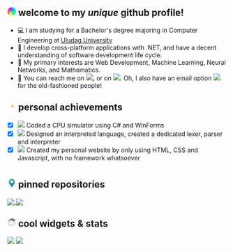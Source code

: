## <img src="https://raw.githubusercontent.com/fybalaban/fybalaban/master/welcome.gif" width="20px"> welcome to my _unique_ github profile!

 - 💻 I am studying for a Bachelor's degree majoring in Computer Engineering at [Uludag University](http://uludag.edu.tr/)
 - 🥼 I develop cross-platform applications with .NET, and have a decent understanding of software development life cycle.
 - 📜 My primary interests are Web Development, Machine Learning, Neural Networks, and Mathematics.
 - 🔎 You can reach me on [<img src="https://cdn.svgporn.com/logos/twitter.svg" width="20px">](https://twitter.com/feritdegil "My Twitter Profile"), or on [<img src="https://cdn.svgporn.com/logos/linkedin-icon.svg" width="20px">](https://www.linkedin.com/in/ferityigitbalaban/ "My LinkedIn Profile"). Oh, I also have an email option [<img src="https://cdn.svgporn.com/logos/google-gmail.svg" width="20px">](mailto:ferityigitbalaban@gmail.com "Email me!") for the old-fashioned people!

## <img src="https://raw.githubusercontent.com/fybalaban/fybalaban/main/sparkles.gif" width="20px"> personal achievements

 - [x] <img src="https://img.icons8.com/fluency/48/000000/smartphone-cpu.png" width="20px"/> Coded a CPU simulator using C# and WinForms
 - [x] <img src="https://img.icons8.com/fluency/48/000000/source-code.png" width="20px"/> Designed an interpreted language, created a dedicated lexer, parser and interpreter
 - [x] <img src="https://img.icons8.com/fluency/48/000000/web-design.png" width="20px"/> Created my personal website by only using HTML, CSS and Javascript, with no framework whatsoever

## <img src="https://raw.githubusercontent.com/fybalaban/fybalaban/master/pinned.gif" width="20px"> pinned repositories
<a href="https://github.com/fybalaban/sozluk">
  <img align="center" src="https://github-readme-stats.vercel.app/api/pin/?username=fybalaban&repo=sozluk&theme=highcontrast&show_owner=true" />
</a>
<a href="https://github.com/fybalaban/processor">
  <img align="center" src="https://github-readme-stats.vercel.app/api/pin/?username=fybalaban&repo=processor&theme=highcontrast&show_owner=true" />
</a>

## <img src="https://raw.githubusercontent.com/fybalaban/fybalaban/master/stats.gif" width="20px"> cool widgets & stats 

<img src="https://github-readme-stats.vercel.app/api?username=fybalaban&show_icons=true&line_height=30&hide=stars,contribs&count_private=true&include_all_commits=true&theme=highcontrast" />
<img src="https://github-readme-stats.vercel.app/api/top-langs/?username=fybalaban&layout=compact&theme=highcontrast" />
